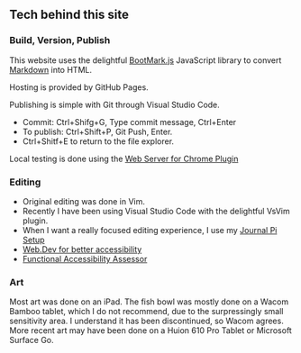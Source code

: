 ## Tech behind this site

### Build, Version, Publish

This website uses the delightful [BootMark.js][1] JavaScript library to convert [Markdown](http://daringfireball.net/projects/markdown/) into HTML. 

[1]: https://github.com/obedm503/bootmark

Hosting is provided by GitHub Pages.

Publishing is simple with Git through Visual Studio Code.
- Commit: Ctrl+Shifg+G, Type commit message, Ctrl+Enter
- To publish: Ctrl+Shift+P, Git Push, Enter.
- Ctrl+Shitf+E to return to the file explorer.

Local testing is done using the [Web Server for Chrome Plugin](https://chrome.google.com/webstore/detail/web-server-for-chrome/ofhbbkphhbklhfoeikjpcbhemlocgigb/reviews)

### Editing

+ Original editing was done in Vim.
+ Recently I have been using Visual Studio Code with the delightful VsVim plugin.
+ When I want a really focused editing experience, I use my [Journal Pi Setup](../pi/)
+ [Web.Dev for better accessibility](https://web.dev/measure/)
+ [Functional Accessibility Assessor](https://fae.disability.illinois.edu/)

### Art
Most art was done on an iPad.
The fish bowl was mostly done on a Wacom Bamboo tablet, which I do not recommend, due to the surpressingly small sensitivity area. I understand it has been discontinued, so Wacom agrees. More recent art may have been done on a Huion 610 Pro Tablet or Microsoft Surface Go.

